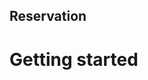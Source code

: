 ## Reservation

# Getting started
``` git clone https://github.com/OumaimaTiguint/reservation.git
```

``` npm start
```